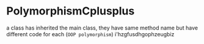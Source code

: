 # PolymorphismCplusplus
a class has inherited the main class, they have same method name but have different code for each (``OOP polymorphism``)
i'hzgfusdhgophzeugbiz
